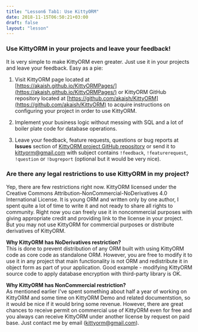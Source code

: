 ```yaml
---
title: "Lesson6 Tab1: Use KittyORM"
date: 2018-11-15T06:50:21+03:00
draft: false
layout: "lesson"
---
```


### Use KittyORM in your projects and leave your feedback!
It is very simple to make KittyORM even greater. Just use it in your projects and leave your feedback. Easy as a pie:

1. Visit KittyORM page located at [https://akaish.github.io/KittyORMPages/](https://akaish.github.io/KittyORMPages/) or KittyORM GitHub repository located at [https://github.com/akaish/KittyORM](https://github.com/akaish/KittyORM) to acquire instructions on configuring your project in order to use KittyORM.

2. Implement your business logic without messing with SQL and a lot of boiler plate code for database operations.

3. Leave your feedback, feature requests, questions or bug reports at **Issues** section of [KittyORM project GitHub repository](https://github.com/akaish/KittyORM/issues) or send it to <kittyorm@gmail.com> with subject contains `!feedback`, `!featurerequest`, `!question` or `!bugreport` (optional but it would be very nice).

### Are there any legal restrictions to use KittyORM in my project?
Yep, there are few restrictions right now. KittyORM licensed under the Creative Commons Attribution-NonCommercial-NoDerivatives 4.0 International License. It is young ORM and written only by one author, I spent quite a lot of time to write it and not ready to share all rights to community. Right now you can freely use it in noncommercial purposes with giving appropriate credit and providing link to the license in your project. But you may not use KittyORM for commercial purposes or distribute derivatives of KittyORM.  

**Why KittyORM has NoDerivatives restriction?**  
This is done to prevent distribution of any ORM built with using KittyORM code as core code as standalone ORM. However, you are free to modify it to use it in any project that main functionality is not ORM and redistribute it in object form as part of your application. Good example - modifying KittyORM source code to apply database encryption with third-party library is OK.  

**Why KittyORM has NonCommercial restriction?**  
As mentioned earlier I've spent something about half a year of working on KittyORM and some time on KittyORM Demo and related documentstion, so it would be nice if it would bring some revenue. However, there are great chances to receive permit on commercial use of KittyORM even for free and you always can receive KittyORM under another license by request on paid base. Just contact me by email (<kittyorm@gmail.com>).



